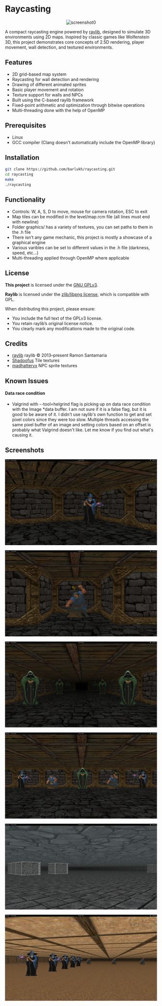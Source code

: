 # Raycasting

<p align="center">
  <img src="graphics/screenshots/screenshot0.png" style="max-width:100%; height:auto;" alt="screenshot0"/>
</p>


A compact raycasting engine powered by [raylib](https://www.raylib.com/), designed to simulate 3D environments using 2D maps. Inspired by classic games like Wolfenstein 3D, this project demonstrates core concepts of 2.5D rendering, player movement, wall detection, and textured environments.


## Features

- 2D grid-based map system
- Raycasting for wall detection and rendering
- Drawing of different animated sprites
- Basic player movement and rotation
- Texture support for walls and NPCs
- Built using the C-based raylib framework
- Fixed-point arithmetic and optimization through bitwise operations
- Multi-threading done with the help of OpenMP


## Prerequisites

- Linux
- GCC compiler (Clang doesn't automatically include the OpenMP library)


## Installation

```bash
git clone https://github.com/barlukh/raycasting.git
cd raycasting
make
./raycasting
```


## Functionality

- Controls: W, A, S, D to move, mouse for camera rotation, ESC to exit
- Map tiles can be modified in the level/map.rcm file (all lines must end with newline)
- Folder graphics/ has a variety of textures, you can set paths to them in the .h file
- There isn't any game mechanic, this project is mostly a showcase of a graphical engine
- Various varibles can be set to different values in the .h file (darkness, speed, etc...)
- Multi-threading applied through OpenMP where applicable


## License

**This project** is licensed under the [GNU GPLv3](https://www.gnu.org/licenses/gpl-3.0.en.html).

**Raylib** is licensed under the [zlib/libpng license](https://www.raylib.com/license.html), which is compatible with GPL.

When distributing this project, please ensure:
- You include the full text of the GPLv3 license.
- You retain raylib’s original license notice.
- You clearly mark any modifications made to the original code.


## Credits

- [raylib](https://www.raylib.com/) raylib © 2013–present Ramon Santamaria
- [Shadoofus](https://www.trsearch.org/member/3926) Tile textures
- [madhattervx](https://www.spriters-resource.com/profile/madhattervx/) NPC sprite textures


## Known Issues

#### Data race condition
- Valgrind with --tool=helgrind flag is picking up on data race condition with the Image *data buffer. I am not sure if it is a false flag, but it is good to be aware of it. I didn't use raylib's own function to get and set pixel colors since they were too slow. Multiple threads accessing the same pixel buffer of an image and setting colors based on an offset is probably what Valgrind doesn't like. Let me know if you find out what's causing it.


## Screenshots

<p align="center">
  <img src="graphics/screenshots/screenshot1.png" style="max-width:100%; height:auto;" alt="screenshot1"/>
</p>

<p align="center">
  <img src="graphics/screenshots/screenshot2.png" style="max-width:100%; height:auto;" alt="screenshot2"/>
</p>

<p align="center">
  <img src="graphics/screenshots/screenshot3.png" style="max-width:100%; height:auto;" alt="screenshot3"/>
</p>

<p align="center">
  <img src="graphics/screenshots/screenshot4.png" style="max-width:100%; height:auto;" alt="screenshot4"/>
</p>

<p align="center">
  <img src="graphics/screenshots/screenshot5.png" style="max-width:100%; height:auto;" alt="screenshot5"/>
</p>

<p align="center">
  <img src="graphics/screenshots/screenshot6.png" style="max-width:100%; height:auto;" alt="screenshot6"/>
</p>
